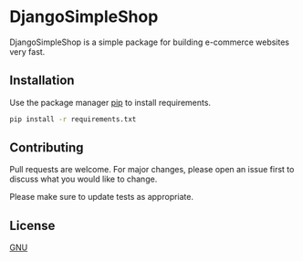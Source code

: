 # DjangoSimpleShop

DjangoSimpleShop is a simple package for building e-commerce websites very fast.

## Installation

Use the package manager [pip](https://pip.pypa.io/en/stable/) to install requirements.

```bash
pip install -r requirements.txt 
```


## Contributing
Pull requests are welcome. For major changes, please open an issue first to discuss what you would like to change.

Please make sure to update tests as appropriate.

## License
[GNU](https://www.gnu.org)